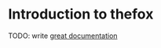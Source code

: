 # Introduction to thefox

TODO: write [great documentation](http://jacobian.org/writing/what-to-write/)
